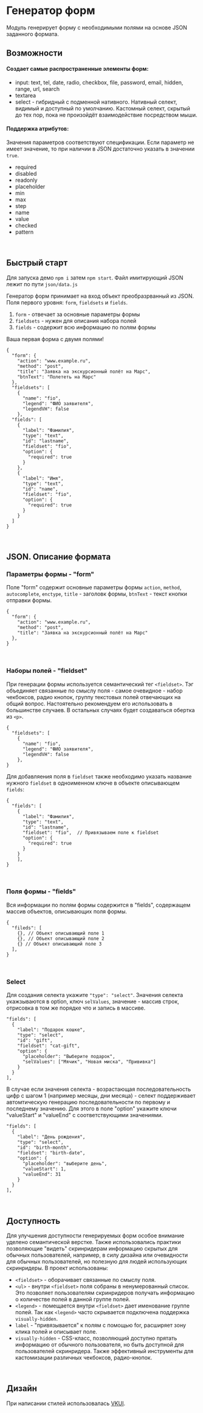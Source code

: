 # Генератор форм
Модуль генерирует форму c необходимыми полями на основе JSON заданного формата.

## Возможности
#### Создает самые распространенные элементы форм:
- input: text, tel, date, radio, checkbox, file,
  password, email, hidden, range, url, search
- textarea
- select - гибридный с подменной нативного. Нативный селект, видимый и доступный по умолчанию.
  Кастомный селект, скрытый до тех пор, пока не произойдёт взаимодействие посредством мыши.


#### Поддержка атрибутов:
Значения параметров соответствуют спецификации.
Если параметр не имеет значение, то при наличии в JSON достаточно указать в значении `true`.
- required
- disabled
- readonly
- placeholder
- min
- max
- step
- name
- value
- checked
- pattern

<br>

## Быстрый старт
Для запуска демо `npm i` затем `npm start`. Файл имитирующий JSON лежит по пути `json/data.js`

Генератор форм принимает на вход объект преобразрванный из JSON.
Поля первого уровня: `form`, `fieldsets` и `fields`.
1. `form` - отвечает за основные параметры формы
2. `fieldsets` - нужен для описания набора полей
3. `fields` - содержит всю информацию по полям формы


Ваша первая форма с двумя полями!
```
{
  "form": {
    "action": "www.example.ru",
    "method": "post",
    "title": "Заявка на экскурсионный полёт на Марс",
    "btnText": "Полететь на Марс"
  },
  "fieldsets": [
    {
      "name": "fio",
      "legend": "ФИО заявителя",
      "legendVH": false
    },
  "fields": [
    {
      "label": "Фамилия",
      "type": "text",
      "id": "lastname",
      "fieldset": "fio",
      "option": {
        "required": true
      }
    },
    {
      "label": "Имя",
      "type": "text",
      "id": "name",
      "fieldset": "fio",
      "option": {
        "required": true
      }
    }
  ]
}
```

<br>

## JSON. Описание формата


### Параметры формы - "form"
Поле "form" содержит основные параметры формы `action`, `method`, `autocomplete`, `enctype`, `title` - заголовк формы,
`btnText` - текст кнопки отправки формы.
```
{
  "form": {
    "action": "www.example.ru",
    "method": "post",
    "title": "Заявка на экскурсионный полёт на Марс"
  },
}
```
<br>

### Наборы полей - "fieldset"
При генерации формы используется семантический тег `<fieldset>`.
Тэг объединяет связанные по смыслу поля - самое очевидное - набор чекбоксов,
радио кнопок, группу текстовых полей отвечающих на общий вопрос.
Настоятельно рекомендуем его использовать в большинстве случаев. В остальных случаях будет создаваться обертка из `<p>`.

```
{
  "fieldsets": [
    {
      "name": "fio",
      "legend": "ФИО заявителя",
      "legendVH": false
    },
}
```
Для добавляения поля в `fieldset` также необходимо указать название нужного `fieldset`
в одноименном ключе в объекте описывающем `fields`:
```
{
  "fields": [
    {
      "label": "Фамилия",
      "type": "text",
      "id": "lastname",
      "fieldset": "fio",  // Привязываем поле к fieldset
      "option": {
        "required": true
      }
    }
    ],
}
```

<br>


### Поля формы - "fields"
Вся информации по полям формы содержится в "fields", содержащем массив объектов, описывающих поля формы.
```
{
  "fileds": [
    {}, // Объект описывающий поле 1
    {}, // Объект описывающий поле 2
    {} // Объект описывающий поле 3
  ],
}
```

<br>

### Select
Для создания селекта укажите <code>"type": "select"</code>. Значения селекта укажзываются в option,
ключ `selValues`, значение - массив строк, отрисовка в том же порядке что и запись в массиве.
```
"fields": [
  {
    "label": "Подарок кошке",
    "type": "select",
    "id": "gift",
    "fieldset": "cat-gift",
    "option": {
      "placeholder": "Выберите подарок",
      "selValues": ["Мячик", "Новая миска", "Прививка"]
    }
  }
],
```

В случае если значения селекта - возрастающая последовательность цифр с шагом 1 (например месяцы, дни месяца) - селект поддерживает автомтическую генерацию последовательности по первому и последнему значению.
Для этого в поле "option" укажите ключи "valueStart" и "valueEnd" с соответствующими значениями.

```
"fields": [
  {
    "label": "День рождения",
    "type": "select",
    "id": "birth-month",
    "fieldset": "birth-date",
    "option": {
      "placeholder": "выберите день",
      "valueStart": 1,
      "valueEnd": 31
    }
  }
],
```

<br>


## Доступность
Для улучшения доступности генерируемых форм особое внимание уделено семантической верстке. Также использовались практики позволяющие "видеть" скринридерам информацию скрытых для обычных пользователей, например, в силу дизайна или очевидности для обычных пользователей, но полезную для людей использующих скринридеры. В проект использованы:
* <code>\<fieldset\></code> - оборачивает связанные по смыслу поля.
* <code>\<ul\></code> -  внутри <code>\<fieldset\></code> поля собраны в ненумерованный список. Это позволяет пользователям скринридеров получать информацию о количестве полей в данной группе полей.
* <code>\<legend\></code> - помещается внутри <code>\<fieldset\></code> дает именование группе полей. Так как <code>\<legend\></code> часто скрывается подключена поддержка <code>visually-hidden</code>.
* <code>label</code> - "привязывается" к полям с помощью for, расширяет зону клика полей и описывает поле.
* <code>visually-hidden</code> - CSS-класс, позволяющий доступно прятать информацию от обычного пользователя, но быть доступной для пользователей скринридера. Также эффективный инструменты для кастомизации различных чекбоксов, радио-кнопок.

<br>

## Дизайн
При написании стилей использовалась [VKUI](https://vkcom.github.io/VKUI/).
